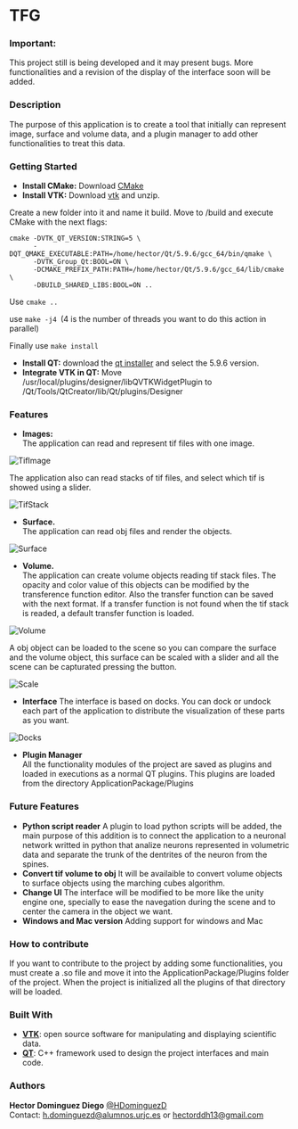 # TFG
### Important:
This project still is being developed and it may present bugs. More functionalities 
and a revision of the display of the interface soon will be added.
### Description
The purpose of this application is to create a tool that initially 
can represent image, surface and volume data, and a plugin manager 
to add other functionalities to treat this data.

### Getting Started
* __Install CMake:__ Download [CMake](https://cmake.org/download/)
* __Install VTK:__ Download [vtk](https://vtk.org/download/) and unzip.
 
Create a new folder into it and name it build.
Move to /build and execute CMake with the next flags:

```
cmake -DVTK_QT_VERSION:STRING=5 \
      -DQT_QMAKE_EXECUTABLE:PATH=/home/hector/Qt/5.9.6/gcc_64/bin/qmake \
      -DVTK_Group_Qt:BOOL=ON \
      -DCMAKE_PREFIX_PATH:PATH=/home/hector/Qt/5.9.6/gcc_64/lib/cmake  \
      -DBUILD_SHARED_LIBS:BOOL=ON ..
```

Use ```cmake .. ```

use ```make -j4 ```(4 is the number of threads you want to do this action in parallel)

Finally use ```make install```

* __Install QT:__ download the [qt installer](https://www.qt.io/download-qt-installer?hsCtaTracking=9f6a2170-a938-42df-a8e2-a9f0b1d6cdce%7C6cb0de4f-9bb5-4778-ab02-bfb62735f3e5) 
and select the 5.9.6 version.
* __Integrate VTK in QT:__
Move /usr/local/plugins/designer/libQVTKWidgetPlugin to /Qt/Tools/QtCreator/lib/Qt/plugins/Designer

### Features
* __Images:__  
      The application can read and represent tif files with one image.

![TifImage](/Documentation/tifImage.png)

The application also can read stacks of tif files, and select which tif is showed using a slider.

![TifStack](/Documentation/tifStack.gif)

* __Surface.__  
      The application can read obj files and render the objects.

![Surface](/Documentation/surface.gif)

* __Volume.__  
The application can create volume objects reading tif stack files. The 
opacity and color value of this objects can be modified by the transference
function editor. Also the transfer function can be saved with the next format.
If a transfer function is not found when the tif stack is readed, a default
transfer function is loaded.

![Volume](/Documentation/volume.gif)

A obj object can be loaded to the scene so you can compare the surface and the
volume object, this surface can be scaled with a slider and all the scene can 
be capturated pressing the button.

![Scale](/Documentation/scale.gif)

* __Interface__ The interface is based on docks. You can dock or undock each 
part of the application to distribute the visualization of these parts as 
you want.

![Docks](/Documentation/docks.gif)

* __Plugin Manager__  
All the functionality modules of the project are saved as plugins and loaded
in executions as a normal QT plugins. This plugins are loaded from the directory
ApplicationPackage/Plugins

### Future Features
* __Python script reader__  A plugin to load python scripts will be added,
the main purpose of this addition is to connect the application to a neuronal
network writted in python that analize neurons represented in volumetric data
and separate the trunk of the dentrites of the neuron from the spines.
* __Convert tif volume to obj__  It will be availaible to convert volume objects
to surface objects using the marching cubes algorithm.
* __Change UI__  The interface will be modified to be more like the unity engine
one, specially to ease the navegation during the scene and to center the camera 
in the object we want.
* __Windows and Mac version__ Adding support for windows and Mac

### How to contribute
If you want to contribute to the project by adding some functionalities, you 
must create a .so file and move it into the ApplicationPackage/Plugins folder 
of the project. When the project is initialized all the plugins of that directory
will be loaded.

### Built With
* __[VTK](https://vtk.org/)__: open source software for manipulating and displaying scientific data.
* __[QT](https://www.qt.io/)__: C++ framework used to design the project interfaces
and main code.


### Authors
**Hector Dominguez Diego**     [@HDominguezD](https://github.com/HDominguezD)  
 Contact: h.dominguezd@alumnos.urjc.es or hectorddh13@gmail.com

